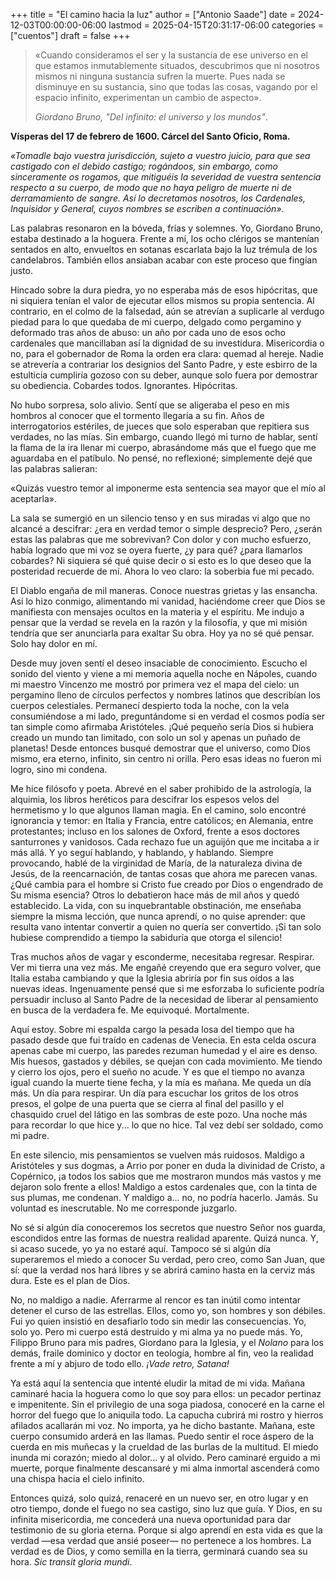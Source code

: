 +++
title = "El camino hacia la luz"
author = ["Antonio Saade"]
date = 2024-12-03T00:00:00-06:00
lastmod = 2025-04-15T20:31:17-06:00
categories = ["cuentos"]
draft = false
+++

> «Cuando consideramos el ser y la sustancia de ese universo en el que estamos inmutablemente situados, descubrimos que ni nosotros mismos ni ninguna sustancia sufren la muerte. Pues nada se disminuye en su sustancia, sino que todas las cosas, vagando por el espacio infinito, experimentan un cambio de aspecto».
>
> _Giordano Bruno, "Del infinito: el universo y los mundos"_.

**Vísperas del 17 de febrero de 1600. Cárcel del Santo Oficio, Roma.**

_«Tomadle bajo vuestra jurisdicción, sujeto a vuestro juicio, para que sea castigado con el debido castigo; rogándoos, sin embargo, como sinceramente os rogamos, que mitiguéis la severidad de vuestra sentencia respecto a su cuerpo, de modo que no haya peligro de muerte ni de derramamiento de sangre. Así lo decretamos nosotros, los Cardenales, Inquisidor y General, cuyos nombres se escriben a continuación»._

Las palabras resonaron en la bóveda, frías y solemnes. Yo, Giordano Bruno, estaba destinado a la hoguera. Frente a mí, los ocho clérigos se mantenían sentados en alto, envueltos en sotanas escarlata bajo la luz trémula de los candelabros. También ellos ansiaban acabar con este proceso que fingían justo.

Hincado sobre la dura piedra, yo no esperaba más de esos hipócritas, que ni siquiera tenían el valor de ejecutar ellos mismos su propia sentencia. Al contrario, en el colmo de la falsedad, aún se atrevían a suplicarle al verdugo piedad para lo que quedaba de mi cuerpo, delgado como pergamino y deformado tras años de abuso: un año por cada uno de esos ocho cardenales que mancillaban así la dignidad de su investidura. Misericordia o no, para el gobernador de Roma la orden era clara: quemad al hereje. Nadie se atrevería a contrariar los designios del Santo Padre, y este esbirro de la estulticia cumpliría gozoso con su deber, aunque solo fuera por demostrar su obediencia. Cobardes todos. Ignorantes. Hipócritas.

No hubo sorpresa, solo alivio. Sentí que se aligeraba el peso en mis hombros al conocer que el tormento llegaría a su fin. Años de interrogatorios estériles, de jueces que solo esperaban que repitiera sus verdades, no las mías. Sin embargo, cuando llegó mi turno de hablar, sentí la flama de la ira llenar mi cuerpo, abrasándome más que el fuego que me aguardaba en el patíbulo. No pensé, no reflexioné; simplemente dejé que las palabras salieran:

«Quizás vuestro temor al imponerme esta sentencia sea mayor que el mío al aceptarla».

La sala se sumergió en un silencio tenso y en sus miradas vi algo que no alcancé a descifrar: ¿era en verdad temor o simple desprecio? Pero, ¿serán estas las palabras que me sobrevivan? Con dolor y con mucho esfuerzo, había logrado que mi voz se oyera fuerte, ¿y para qué? ¿para llamarlos cobardes? Ni siquiera sé qué quise decir o si esto es lo que deseo que la posteridad recuerde de mí. Ahora lo veo claro: la soberbia fue mi pecado.

El Diablo engaña de mil maneras. Conoce nuestras grietas y las ensancha. Así lo hizo conmigo, alimentando mi vanidad, haciéndome creer que Dios se manifiesta con mensajes ocultos en la materia y el espíritu. Me indujo a pensar que la verdad se revela en la razón y la filosofía, y que mi misión tendría que ser anunciarla para exaltar Su obra. Hoy ya no sé qué pensar. Solo hay dolor en mí.

Desde muy joven sentí el deseo insaciable de conocimiento. Escucho el sonido del viento y viene a mi memoria aquella noche en Nápoles, cuando mi maestro Vincenzo me mostró por primera vez el mapa del cielo: un pergamino lleno de círculos perfectos y nombres latinos que describían los cuerpos celestiales. Permanecí despierto toda la noche, con la vela consumiéndose a mi lado, preguntándome si en verdad el cosmos podía ser tan simple como afirmaba Aristóteles. ¡Qué pequeño sería Dios si hubiera creado un mundo tan limitado, con solo un sol y apenas un puñado de planetas! Desde entonces busqué demostrar que el universo, como Dios mismo, era eterno, infinito, sin centro ni orilla. Pero esas ideas no fueron mi logro, sino mi condena.

Me hice filósofo y poeta. Abrevé en el saber prohibido de la astrología, la alquimia, los libros heréticos para descifrar los espesos velos del hermetismo y lo que algunos llaman magia. En el camino, solo encontré ignorancia y temor: en Italia y Francia, entre católicos; en Alemania, entre protestantes; incluso en los salones de Oxford, frente a esos doctores santurrones y vanidosos. Cada rechazo fue un aguijón que me incitaba a ir más allá. Y yo seguí hablando, y hablando, y hablando. Siempre provocando, hablé de la virginidad de María, de la naturaleza divina de Jesús, de la reencarnación, de tantas cosas que ahora me parecen vanas. ¿Qué cambia para el hombre si Cristo fue creado por Dios o engendrado de Su misma esencia? Otros lo debatieron hace más de mil años y quedó establecido. La vida, con su inquebrantable obstinación, me enseñaba siempre la misma lección, que nunca aprendí, o no quise aprender: que resulta vano intentar convertir a quien no quería ser convertido. ¡Si tan solo hubiese comprendido a tiempo la sabiduría que otorga el silencio!

Tras muchos años de vagar y esconderme, necesitaba regresar. Respirar. Ver mi tierra una vez más. Me engañé creyendo que era seguro volver, que Italia estaba cambiando y que la Iglesia abriría por fin sus oídos a las nuevas ideas. Ingenuamente pensé que si me esforzaba lo suficiente podría persuadir incluso al Santo Padre de la necesidad de liberar al pensamiento en busca de la verdadera fe. Me equivoqué. Mortalmente.

Aquí estoy. Sobre mi espalda cargo la pesada losa del tiempo que ha pasado desde que fui traído en cadenas de Venecia. En esta celda oscura apenas cabe mi cuerpo, las paredes rezuman humedad y el aire es denso. Mis huesos, gastados y débiles, se quejan con cada movimiento. Me tiendo y cierro los ojos, pero el sueño no acude. Y es que el tiempo no avanza igual cuando la muerte tiene fecha, y la mía es mañana. Me queda un día más. Un día para respirar. Un día para escuchar los gritos de los otros presos, el golpe de una puerta que se cierra al final del pasillo y el chasquido cruel del látigo en las sombras de este pozo. Una noche más para recordar lo que hice y... lo que no hice. Tal vez debí ser soldado, como mi padre.

En este silencio, mis pensamientos se vuelven más ruidosos. Maldigo a Aristóteles y sus dogmas, a Arrio por poner en duda la divinidad de Cristo, a Copérnico, ¡a todos los sabios que me mostraron mundos más vastos y me dejaron solo frente a ellos! Maldigo a estos cardenales que, con la tinta de sus plumas, me condenan. Y maldigo a... no, no podría  hacerlo. Jamás. Su voluntad es inescrutable. No me corresponde juzgarlo.

No sé si algún día conoceremos los secretos que nuestro Señor nos guarda, escondidos entre las formas de nuestra realidad aparente. Quizá nunca. Y, si acaso sucede, yo ya no estaré aquí. Tampoco sé si algún día superaremos el miedo a conocer Su verdad, pero creo, como San Juan, que sí: que la verdad nos hará libres y se abrirá camino hasta en la cerviz más dura. Este es el plan de Dios.

No, no maldigo a nadie. Aferrarme al rencor es tan inútil como intentar detener el curso de las estrellas. Ellos, como yo, son hombres y son débiles. Fui yo quien insistió en desafiarlo todo sin medir las consecuencias. Yo, solo yo. Pero mi cuerpo está destruido y mi alma ya no puede más. Yo, Filippo Bruno para mis padres, Giordano para la Iglesia, y el _Nolano_ para los demás, fraile dominico y doctor en teología, hombre al fin, veo la realidad frente a mí y abjuro de todo ello. _¡Vade retro, Satana!_

Ya está aquí la sentencia que intenté eludir la mitad de mi vida. Mañana caminaré hacia la hoguera como lo que soy para ellos: un pecador pertinaz e impenitente. Sin el privilegio de una soga piadosa, conoceré en la carne el horror del fuego que lo aniquila todo. La capucha cubrirá mi rostro y hierros afilados acallarán mi voz. No importa, ya he dicho bastante. Mañana, este cuerpo consumido arderá en las llamas. Puedo sentir el roce áspero de la cuerda en mis muñecas y la crueldad de las burlas de la multitud. El miedo inunda mi corazón; miedo al dolor... y al olvido. Pero caminaré erguido a mi muerte, porque finalmente descansaré y mi alma inmortal ascenderá como una chispa hacia el cielo infinito.

Entonces quizá, solo quizá, renaceré en un nuevo ser, en otro lugar y en otro tiempo, donde el fuego no sea castigo, sino luz que guía. Y Dios, en su infinita misericordia, me concederá una nueva oportunidad para dar testimonio de su gloria eterna. Porque si algo aprendí en esta vida es que la verdad —esa verdad que ansié poseer— no pertenece a los hombres. La verdad es de Dios, y como semilla en la tierra, germinará cuando sea su hora. _Sic transit gloria mundi_.
